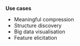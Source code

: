 **Use cases**

- Meaningful compression
- Structure discovery
- Big data visualisation
- Feature elicitation
